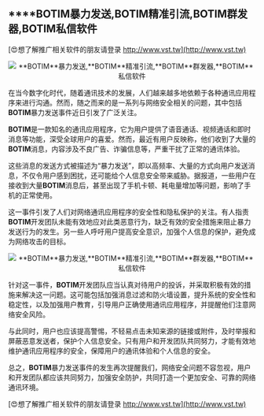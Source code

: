 ## ****BOTIM**暴力发送,**BOTIM**精准引流,**BOTIM**群发器,**BOTIM**私信软件**

[😍想了解推广相关软件的朋友请登录 http://www.vst.tw](http://www.vst.tw)

 <center><img src="https://vst.tw/MP4/tuiguang/png/2.png" alt="**BOTIM**暴力发送,**BOTIM**精准引流,**BOTIM**群发器,**BOTIM**私信软件"></center>

在当今数字化时代，随着通讯技术的发展，人们越来越多地依赖于各种通讯应用程序来进行沟通。然而，随之而来的是一系列与网络安全相关的问题，其中包括**BOTIM**暴力发送事件近日引发了广泛关注。

**BOTIM**是一款知名的通讯应用程序，它为用户提供了语音通话、视频通话和即时消息等功能，深受全球用户的喜爱。然而，最近有用户反映称，他们收到了大量的**BOTIM**消息，内容涉及不良广告、诈骗信息等，严重干扰了正常的通讯体验。

这些消息的发送方式被描述为“暴力发送”，即以高频率、大量的方式向用户发送消息，不仅令用户感到困扰，还可能给个人信息安全带来威胁。据报道，一些用户在接收到大量**BOTIM**消息后，甚至出现了手机卡顿、耗电量增加等问题，影响了手机的正常使用。

这一事件引发了人们对网络通讯应用程序的安全性和隐私保护的关注。有人指责**BOTIM**开发团队未能有效地应对此类恶意行为，缺乏有效的安全措施来阻止暴力发送行为的发生。另一些人呼吁用户提高安全意识，加强个人信息的保护，避免成为网络攻击的目标。

 <center><img src="https://vst.tw/MP4/tuiguang/png/2.png" alt="**BOTIM**暴力发送,**BOTIM**精准引流,**BOTIM**群发器,**BOTIM**私信软件"></center>

针对这一事件，**BOTIM**开发团队应当认真对待用户的投诉，并采取积极有效的措施来解决这一问题。这可能包括加强消息过滤和防火墙设置，提升系统的安全性和稳定性，以及加强用户教育，引导用户正确使用通讯应用程序，并提醒他们注意网络安全风险。

与此同时，用户也应该提高警惕，不轻易点击未知来源的链接或附件，及时举报和屏蔽恶意发送者，保护个人信息安全。只有用户和开发团队共同努力，才能有效地维护通讯应用程序的安全，保障用户的通讯体验和个人信息的安全。

总之，**BOTIM**暴力发送事件的发生再次提醒我们，网络安全问题不容忽视，用户和开发团队都应该共同努力，加强安全防护，共同打造一个更加安全、可靠的网络通讯环境。

[😍想了解推广相关软件的朋友请登录 http://www.vst.tw](http://www.vst.tw)



